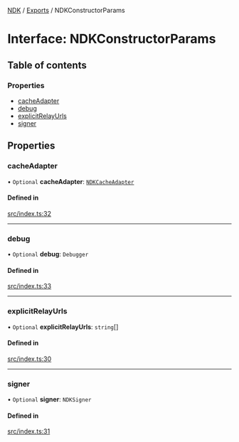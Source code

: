 [NDK](../README.md) / [Exports](../modules.md) / NDKConstructorParams

# Interface: NDKConstructorParams

## Table of contents

### Properties

- [cacheAdapter](NDKConstructorParams.md#cacheadapter)
- [debug](NDKConstructorParams.md#debug)
- [explicitRelayUrls](NDKConstructorParams.md#explicitrelayurls)
- [signer](NDKConstructorParams.md#signer)

## Properties

### cacheAdapter

• `Optional` **cacheAdapter**: [`NDKCacheAdapter`](NDKCacheAdapter.md)

#### Defined in

[src/index.ts:32](https://github.com/nostr-dev-kit/ndk/blob/2bb66fa/src/index.ts#L32)

___

### debug

• `Optional` **debug**: `Debugger`

#### Defined in

[src/index.ts:33](https://github.com/nostr-dev-kit/ndk/blob/2bb66fa/src/index.ts#L33)

___

### explicitRelayUrls

• `Optional` **explicitRelayUrls**: `string`[]

#### Defined in

[src/index.ts:30](https://github.com/nostr-dev-kit/ndk/blob/2bb66fa/src/index.ts#L30)

___

### signer

• `Optional` **signer**: `NDKSigner`

#### Defined in

[src/index.ts:31](https://github.com/nostr-dev-kit/ndk/blob/2bb66fa/src/index.ts#L31)
